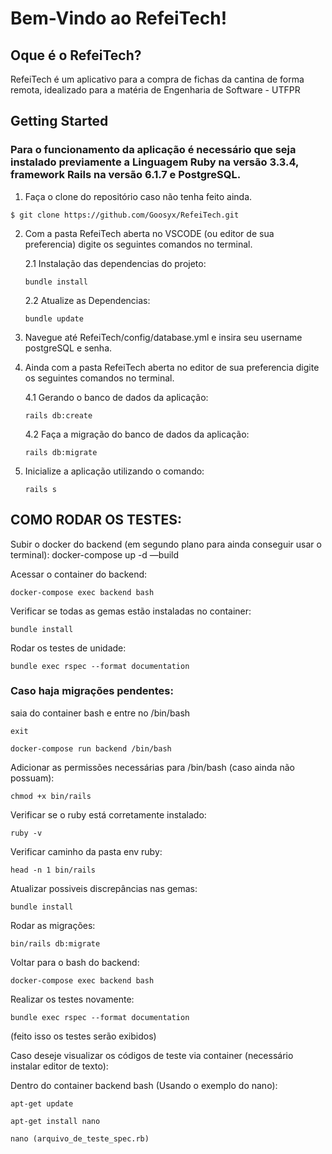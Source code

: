 # Bem-Vindo ao RefeiTech!

## Oque é o RefeiTech?
RefeiTech é um aplicativo para a compra de fichas da cantina de forma remota, idealizado para a matéria de Engenharia de Software - UTFPR 

## Getting Started
### Para o funcionamento da aplicação é necessário que seja instalado previamente a Linguagem Ruby na versão 3.3.4, framework Rails na versão 6.1.7 e PostgreSQL.

1. Faça o clone do repositório caso não tenha feito ainda.
```
$ git clone https://github.com/Goosyx/RefeiTech.git
```

2. Com a pasta RefeiTech aberta no VSCODE (ou editor de sua preferencia) digite os seguintes comandos no terminal.

   2.1 Instalação das dependencias do projeto:
    ```
    bundle install
    ```
    2.2 Atualize as Dependencias:
    ```
    bundle update
    ```

3. Navegue até RefeiTech/config/database.yml e insira seu username postgreSQL e senha.
   
4. Ainda com a pasta RefeiTech aberta no editor de sua preferencia digite os seguintes comandos no terminal.
   
    4.1 Gerando o banco de dados da aplicação:
    ```
    rails db:create
    ```
    4.2 Faça a migração do banco de dados da aplicação:
    ```
    rails db:migrate
    ```
5. Inicialize a aplicação utilizando o comando:
   ```
   rails s
   ```


## COMO RODAR OS TESTES:

 Subir o docker do backend (em segundo plano para ainda conseguir usar o terminal):
docker-compose up -d —build

 Acessar o container do backend:
```
docker-compose exec backend bash
```

 Verificar se todas as gemas estão instaladas no container:

```
bundle install
```

 Rodar os testes de unidade:

```
bundle exec rspec --format documentation
```

### Caso haja migrações pendentes:

saia do container bash e entre no /bin/bash

```
exit
```
```
docker-compose run backend /bin/bash
```

Adicionar as permissões necessárias para /bin/bash (caso ainda não possuam):

```
chmod +x bin/rails
```

 Verificar se o ruby está corretamente instalado:

```
ruby -v 
```

Verificar caminho da pasta env ruby:

```
head -n 1 bin/rails
```

Atualizar possiveis discrepâncias nas gemas:

```
bundle install
```

Rodar as migrações:

```
bin/rails db:migrate
```

Voltar para o bash do backend:

```
docker-compose exec backend bash
```

Realizar os testes novamente:

```
bundle exec rspec --format documentation
```

(feito isso os testes serão exibidos)

Caso deseje visualizar os códigos de teste via container (necessário instalar editor de texto):

Dentro do container backend bash (Usando o exemplo do nano):

```
apt-get update
```
```
apt-get install nano
```
```
nano (arquivo_de_teste_spec.rb)
```

